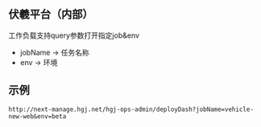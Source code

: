 
## 伏羲平台（内部）

工作负载支持query参数打开指定job&env

- jobName -> 任务名称
- env -> 环境

## 示例
```
http://next-manage.hgj.net/hgj-ops-admin/deployDash?jobName=vehicle-new-web&env=beta
```
 
